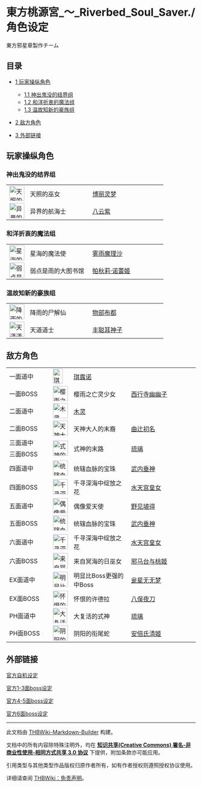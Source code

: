# 東方桃源宮_～_Riverbed_Soul_Saver./角色设定

<!-- source html: G:\repos\THBWiki-Markdown-Builder\THBWikiMarkdown\Temp\main\5\57\ns0%3A%E6%9D%B1%E6%96%B9%E6%A1%83%E6%BA%90%E5%AE%AE_%EF%BD%9E_Riverbed_Soul_Saver%2E%2F%E8%A7%92%E8%89%B2%E8%AE%BE%E5%AE%9A.html -->

東方邪星章製作チーム

## 目录

- [1 玩家操纵角色](#玩家操纵角色)

  - [1.1 神出鬼没的结界组](#神出鬼没的结界组)
  - [1.2 和洋折衷的魔法组](#和洋折衷的魔法组)
  - [1.3 温故知新的豪族组](#温故知新的豪族组)



- [2 敌方角色](#敌方角色)
- [3 外部链接](#外部链接)




## 玩家操纵角色

### 神出鬼没的结界组

<table><tbody><tr><td><div class="center"><div class="floatnone"><a href="./文件-博丽灵梦（桃源宫）.png.md" class="image" title="天照的巫女 博丽灵梦"><img alt="天照的巫女 博丽灵梦" src="https://upload.thwiki.cc/thumb/c/c7/%E5%8D%9A%E4%B8%BD%E7%81%B5%E6%A2%A6%EF%BC%88%E6%A1%83%E6%BA%90%E5%AE%AB%EF%BC%89.png/40px-%E5%8D%9A%E4%B8%BD%E7%81%B5%E6%A2%A6%EF%BC%88%E6%A1%83%E6%BA%90%E5%AE%AB%EF%BC%89.png" decoding="async" loading="lazy" width="40" height="40" srcset="https://upload.thwiki.cc/thumb/c/c7/%E5%8D%9A%E4%B8%BD%E7%81%B5%E6%A2%A6%EF%BC%88%E6%A1%83%E6%BA%90%E5%AE%AB%EF%BC%89.png/60px-%E5%8D%9A%E4%B8%BD%E7%81%B5%E6%A2%A6%EF%BC%88%E6%A1%83%E6%BA%90%E5%AE%AB%EF%BC%89.png 1.5x, https://upload.thwiki.cc/thumb/c/c7/%E5%8D%9A%E4%B8%BD%E7%81%B5%E6%A2%A6%EF%BC%88%E6%A1%83%E6%BA%90%E5%AE%AB%EF%BC%89.png/80px-%E5%8D%9A%E4%B8%BD%E7%81%B5%E6%A2%A6%EF%BC%88%E6%A1%83%E6%BA%90%E5%AE%AB%EF%BC%89.png 2x" data-file-width="512" data-file-height="512"></a></div></div></td> <td style="width:150px;padding:3px 9px 3px 7px;">天照的巫女</td><td style="width:180px;padding:3px 9px 3px 7px;"> <a href="./東方桃源宮_～_Riverbed_Soul_Saver.-设定与剧情-设定文档.md" title="東方桃源宮 ～ Riverbed Soul Saver./设定与剧情/设定文档">博丽灵梦</a></td></tr><tr><td><div class="center"><div class="floatnone"><a href="./文件-八云紫（桃源宫）.png.md" class="image" title="异界的航海士 八云紫"><img alt="异界的航海士 八云紫" src="https://upload.thwiki.cc/thumb/1/1a/%E5%85%AB%E4%BA%91%E7%B4%AB%EF%BC%88%E6%A1%83%E6%BA%90%E5%AE%AB%EF%BC%89.png/40px-%E5%85%AB%E4%BA%91%E7%B4%AB%EF%BC%88%E6%A1%83%E6%BA%90%E5%AE%AB%EF%BC%89.png" decoding="async" loading="lazy" width="40" height="40" srcset="https://upload.thwiki.cc/thumb/1/1a/%E5%85%AB%E4%BA%91%E7%B4%AB%EF%BC%88%E6%A1%83%E6%BA%90%E5%AE%AB%EF%BC%89.png/60px-%E5%85%AB%E4%BA%91%E7%B4%AB%EF%BC%88%E6%A1%83%E6%BA%90%E5%AE%AB%EF%BC%89.png 1.5x, https://upload.thwiki.cc/thumb/1/1a/%E5%85%AB%E4%BA%91%E7%B4%AB%EF%BC%88%E6%A1%83%E6%BA%90%E5%AE%AB%EF%BC%89.png/80px-%E5%85%AB%E4%BA%91%E7%B4%AB%EF%BC%88%E6%A1%83%E6%BA%90%E5%AE%AB%EF%BC%89.png 2x" data-file-width="300" data-file-height="300"></a></div></div></td> <td style="width:150px;padding:3px 9px 3px 7px;">异界的航海士</td><td style="width:180px;padding:3px 9px 3px 7px;"> <a href="./東方桃源宮_～_Riverbed_Soul_Saver.-设定与剧情-设定文档.md" title="東方桃源宮 ～ Riverbed Soul Saver./设定与剧情/设定文档">八云紫</a></td></tr></tbody></table>


### 和洋折衷的魔法组

<table><tbody><tr><td><div class="center"><div class="floatnone"><a href="./文件-雾雨魔理沙（桃源宫）.png.md" class="image" title="星海的魔法使 雾雨魔理沙"><img alt="星海的魔法使 雾雨魔理沙" src="https://upload.thwiki.cc/thumb/4/41/%E9%9B%BE%E9%9B%A8%E9%AD%94%E7%90%86%E6%B2%99%EF%BC%88%E6%A1%83%E6%BA%90%E5%AE%AB%EF%BC%89.png/40px-%E9%9B%BE%E9%9B%A8%E9%AD%94%E7%90%86%E6%B2%99%EF%BC%88%E6%A1%83%E6%BA%90%E5%AE%AB%EF%BC%89.png" decoding="async" loading="lazy" width="40" height="40" srcset="https://upload.thwiki.cc/thumb/4/41/%E9%9B%BE%E9%9B%A8%E9%AD%94%E7%90%86%E6%B2%99%EF%BC%88%E6%A1%83%E6%BA%90%E5%AE%AB%EF%BC%89.png/60px-%E9%9B%BE%E9%9B%A8%E9%AD%94%E7%90%86%E6%B2%99%EF%BC%88%E6%A1%83%E6%BA%90%E5%AE%AB%EF%BC%89.png 1.5x, https://upload.thwiki.cc/thumb/4/41/%E9%9B%BE%E9%9B%A8%E9%AD%94%E7%90%86%E6%B2%99%EF%BC%88%E6%A1%83%E6%BA%90%E5%AE%AB%EF%BC%89.png/80px-%E9%9B%BE%E9%9B%A8%E9%AD%94%E7%90%86%E6%B2%99%EF%BC%88%E6%A1%83%E6%BA%90%E5%AE%AB%EF%BC%89.png 2x" data-file-width="512" data-file-height="512"></a></div></div></td> <td style="width:150px;padding:3px 9px 3px 7px;">星海的魔法使</td><td style="width:180px;padding:3px 9px 3px 7px;"> <a href="./東方桃源宮_～_Riverbed_Soul_Saver.-设定与剧情-设定文档.md" title="東方桃源宮 ～ Riverbed Soul Saver./设定与剧情/设定文档">雾雨魔理沙</a></td></tr><tr><td><div class="center"><div class="floatnone"><a href="./文件-帕秋莉·诺蕾姬（桃源宫）.png.md" class="image" title="弱点是雨的大图书馆 帕秋莉·诺蕾姬"><img alt="弱点是雨的大图书馆 帕秋莉·诺蕾姬" src="https://upload.thwiki.cc/thumb/1/1c/%E5%B8%95%E7%A7%8B%E8%8E%89%C2%B7%E8%AF%BA%E8%95%BE%E5%A7%AC%EF%BC%88%E6%A1%83%E6%BA%90%E5%AE%AB%EF%BC%89.png/40px-%E5%B8%95%E7%A7%8B%E8%8E%89%C2%B7%E8%AF%BA%E8%95%BE%E5%A7%AC%EF%BC%88%E6%A1%83%E6%BA%90%E5%AE%AB%EF%BC%89.png" decoding="async" loading="lazy" width="40" height="40" srcset="https://upload.thwiki.cc/thumb/1/1c/%E5%B8%95%E7%A7%8B%E8%8E%89%C2%B7%E8%AF%BA%E8%95%BE%E5%A7%AC%EF%BC%88%E6%A1%83%E6%BA%90%E5%AE%AB%EF%BC%89.png/60px-%E5%B8%95%E7%A7%8B%E8%8E%89%C2%B7%E8%AF%BA%E8%95%BE%E5%A7%AC%EF%BC%88%E6%A1%83%E6%BA%90%E5%AE%AB%EF%BC%89.png 1.5x, https://upload.thwiki.cc/thumb/1/1c/%E5%B8%95%E7%A7%8B%E8%8E%89%C2%B7%E8%AF%BA%E8%95%BE%E5%A7%AC%EF%BC%88%E6%A1%83%E6%BA%90%E5%AE%AB%EF%BC%89.png/80px-%E5%B8%95%E7%A7%8B%E8%8E%89%C2%B7%E8%AF%BA%E8%95%BE%E5%A7%AC%EF%BC%88%E6%A1%83%E6%BA%90%E5%AE%AB%EF%BC%89.png 2x" data-file-width="299" data-file-height="299"></a></div></div></td> <td style="width:150px;padding:3px 9px 3px 7px;">弱点是雨的大图书馆</td><td style="width:180px;padding:3px 9px 3px 7px;"> <a href="./東方桃源宮_～_Riverbed_Soul_Saver.-设定与剧情-设定文档.md" title="東方桃源宮 ～ Riverbed Soul Saver./设定与剧情/设定文档">帕秋莉·诺蕾姬</a></td></tr></tbody></table>


### 温故知新的豪族组

<table><tbody><tr><td><div class="center"><div class="floatnone"><a href="./文件-物部布都（桃源宫）.png.md" class="image" title="降雨的尸解仙 物部布都"><img alt="降雨的尸解仙 物部布都" src="https://upload.thwiki.cc/thumb/8/8f/%E7%89%A9%E9%83%A8%E5%B8%83%E9%83%BD%EF%BC%88%E6%A1%83%E6%BA%90%E5%AE%AB%EF%BC%89.png/40px-%E7%89%A9%E9%83%A8%E5%B8%83%E9%83%BD%EF%BC%88%E6%A1%83%E6%BA%90%E5%AE%AB%EF%BC%89.png" decoding="async" loading="lazy" width="40" height="40" srcset="https://upload.thwiki.cc/thumb/8/8f/%E7%89%A9%E9%83%A8%E5%B8%83%E9%83%BD%EF%BC%88%E6%A1%83%E6%BA%90%E5%AE%AB%EF%BC%89.png/60px-%E7%89%A9%E9%83%A8%E5%B8%83%E9%83%BD%EF%BC%88%E6%A1%83%E6%BA%90%E5%AE%AB%EF%BC%89.png 1.5x, https://upload.thwiki.cc/thumb/8/8f/%E7%89%A9%E9%83%A8%E5%B8%83%E9%83%BD%EF%BC%88%E6%A1%83%E6%BA%90%E5%AE%AB%EF%BC%89.png/80px-%E7%89%A9%E9%83%A8%E5%B8%83%E9%83%BD%EF%BC%88%E6%A1%83%E6%BA%90%E5%AE%AB%EF%BC%89.png 2x" data-file-width="512" data-file-height="512"></a></div></div></td> <td style="width:150px;padding:3px 9px 3px 7px;">降雨的尸解仙</td><td style="width:180px;padding:3px 9px 3px 7px;"> <a href="./東方桃源宮_～_Riverbed_Soul_Saver.-设定与剧情-设定文档.md" title="東方桃源宮 ～ Riverbed Soul Saver./设定与剧情/设定文档">物部布都</a></td></tr><tr><td><div class="center"><div class="floatnone"><a href="./文件-丰聪耳神子（桃源宫）.png.md" class="image" title="天道道士 丰聪耳神子"><img alt="天道道士 丰聪耳神子" src="https://upload.thwiki.cc/thumb/2/29/%E4%B8%B0%E8%81%AA%E8%80%B3%E7%A5%9E%E5%AD%90%EF%BC%88%E6%A1%83%E6%BA%90%E5%AE%AB%EF%BC%89.png/40px-%E4%B8%B0%E8%81%AA%E8%80%B3%E7%A5%9E%E5%AD%90%EF%BC%88%E6%A1%83%E6%BA%90%E5%AE%AB%EF%BC%89.png" decoding="async" loading="lazy" width="40" height="40" srcset="https://upload.thwiki.cc/thumb/2/29/%E4%B8%B0%E8%81%AA%E8%80%B3%E7%A5%9E%E5%AD%90%EF%BC%88%E6%A1%83%E6%BA%90%E5%AE%AB%EF%BC%89.png/60px-%E4%B8%B0%E8%81%AA%E8%80%B3%E7%A5%9E%E5%AD%90%EF%BC%88%E6%A1%83%E6%BA%90%E5%AE%AB%EF%BC%89.png 1.5x, https://upload.thwiki.cc/thumb/2/29/%E4%B8%B0%E8%81%AA%E8%80%B3%E7%A5%9E%E5%AD%90%EF%BC%88%E6%A1%83%E6%BA%90%E5%AE%AB%EF%BC%89.png/79px-%E4%B8%B0%E8%81%AA%E8%80%B3%E7%A5%9E%E5%AD%90%EF%BC%88%E6%A1%83%E6%BA%90%E5%AE%AB%EF%BC%89.png 2x" data-file-width="291" data-file-height="293"></a></div></div></td> <td style="width:150px;padding:3px 9px 3px 7px;">天道道士</td><td style="width:180px;padding:3px 9px 3px 7px;"> <a href="./東方桃源宮_～_Riverbed_Soul_Saver.-设定与剧情-设定文档.md" title="東方桃源宮 ～ Riverbed Soul Saver./设定与剧情/设定文档">丰聪耳神子</a></td></tr></tbody></table>


## 敌方角色

<table><tbody><tr><td class="bg-color-info-10" style="min-width:100px">一面道中</td><td><div class="center"><div class="floatnone"><a href="./文件-东方桃源宫琪露诺.png.md" class="image" title="琪露诺"><img alt="琪露诺" src="https://upload.thwiki.cc/thumb/7/79/%E4%B8%9C%E6%96%B9%E6%A1%83%E6%BA%90%E5%AE%AB%E7%90%AA%E9%9C%B2%E8%AF%BA.png/26px-%E4%B8%9C%E6%96%B9%E6%A1%83%E6%BA%90%E5%AE%AB%E7%90%AA%E9%9C%B2%E8%AF%BA.png" decoding="async" loading="lazy" width="26" height="40" srcset="https://upload.thwiki.cc/thumb/7/79/%E4%B8%9C%E6%96%B9%E6%A1%83%E6%BA%90%E5%AE%AB%E7%90%AA%E9%9C%B2%E8%AF%BA.png/40px-%E4%B8%9C%E6%96%B9%E6%A1%83%E6%BA%90%E5%AE%AB%E7%90%AA%E9%9C%B2%E8%AF%BA.png 1.5x, https://upload.thwiki.cc/thumb/7/79/%E4%B8%9C%E6%96%B9%E6%A1%83%E6%BA%90%E5%AE%AB%E7%90%AA%E9%9C%B2%E8%AF%BA.png/53px-%E4%B8%9C%E6%96%B9%E6%A1%83%E6%BA%90%E5%AE%AB%E7%90%AA%E9%9C%B2%E8%AF%BA.png 2x" data-file-width="71" data-file-height="107"></a></div></div></td> <td style="width:150px;padding:3px 9px 3px 7px;" colspan="2"><a href="./東方桃源宮_～_Riverbed_Soul_Saver.-设定与剧情-设定文档.md" title="東方桃源宮 ～ Riverbed Soul Saver./设定与剧情/设定文档">琪露诺</a></td></tr><tr><td class="bg-color-info-10" style="min-width:100px">一面BOSS</td><td><div class="center"><div class="floatnone"><a href="./文件-东方桃源宫幽幽子立绘.png.md" class="image" title="樱雨之亡灵少女 西行寺幽幽子"><img alt="樱雨之亡灵少女 西行寺幽幽子" src="https://upload.thwiki.cc/thumb/7/7f/%E4%B8%9C%E6%96%B9%E6%A1%83%E6%BA%90%E5%AE%AB%E5%B9%BD%E5%B9%BD%E5%AD%90%E7%AB%8B%E7%BB%98.png/40px-%E4%B8%9C%E6%96%B9%E6%A1%83%E6%BA%90%E5%AE%AB%E5%B9%BD%E5%B9%BD%E5%AD%90%E7%AB%8B%E7%BB%98.png" decoding="async" loading="lazy" width="40" height="40" srcset="https://upload.thwiki.cc/thumb/7/7f/%E4%B8%9C%E6%96%B9%E6%A1%83%E6%BA%90%E5%AE%AB%E5%B9%BD%E5%B9%BD%E5%AD%90%E7%AB%8B%E7%BB%98.png/60px-%E4%B8%9C%E6%96%B9%E6%A1%83%E6%BA%90%E5%AE%AB%E5%B9%BD%E5%B9%BD%E5%AD%90%E7%AB%8B%E7%BB%98.png 1.5x, https://upload.thwiki.cc/thumb/7/7f/%E4%B8%9C%E6%96%B9%E6%A1%83%E6%BA%90%E5%AE%AB%E5%B9%BD%E5%B9%BD%E5%AD%90%E7%AB%8B%E7%BB%98.png/80px-%E4%B8%9C%E6%96%B9%E6%A1%83%E6%BA%90%E5%AE%AB%E5%B9%BD%E5%B9%BD%E5%AD%90%E7%AB%8B%E7%BB%98.png 2x" data-file-width="512" data-file-height="512"></a></div></div></td> <td style="width:150px;padding:3px 9px 3px 7px;">樱雨之亡灵少女</td><td style="width:180px;padding:3px 9px 3px 7px;"> <a href="./東方桃源宮_～_Riverbed_Soul_Saver.-设定与剧情-设定文档.md" title="東方桃源宮 ～ Riverbed Soul Saver./设定与剧情/设定文档">西行寺幽幽子</a></td></tr><tr><td class="bg-color-info-10" style="min-width:100px">二面道中</td><td><div class="center"><div class="floatnone"><a href="./文件-东方桃源宫木灵立绘.png.md" class="image" title="木灵"><img alt="木灵" src="https://upload.thwiki.cc/thumb/0/0f/%E4%B8%9C%E6%96%B9%E6%A1%83%E6%BA%90%E5%AE%AB%E6%9C%A8%E7%81%B5%E7%AB%8B%E7%BB%98.png/40px-%E4%B8%9C%E6%96%B9%E6%A1%83%E6%BA%90%E5%AE%AB%E6%9C%A8%E7%81%B5%E7%AB%8B%E7%BB%98.png" decoding="async" loading="lazy" width="40" height="40" srcset="https://upload.thwiki.cc/thumb/0/0f/%E4%B8%9C%E6%96%B9%E6%A1%83%E6%BA%90%E5%AE%AB%E6%9C%A8%E7%81%B5%E7%AB%8B%E7%BB%98.png/60px-%E4%B8%9C%E6%96%B9%E6%A1%83%E6%BA%90%E5%AE%AB%E6%9C%A8%E7%81%B5%E7%AB%8B%E7%BB%98.png 1.5x, https://upload.thwiki.cc/thumb/0/0f/%E4%B8%9C%E6%96%B9%E6%A1%83%E6%BA%90%E5%AE%AB%E6%9C%A8%E7%81%B5%E7%AB%8B%E7%BB%98.png/80px-%E4%B8%9C%E6%96%B9%E6%A1%83%E6%BA%90%E5%AE%AB%E6%9C%A8%E7%81%B5%E7%AB%8B%E7%BB%98.png 2x" data-file-width="512" data-file-height="512"></a></div></div></td> <td style="width:150px;padding:3px 9px 3px 7px;" colspan="2"><a href="./八重咲杏.md" title="八重咲杏">木灵</a></td></tr><tr><td class="bg-color-info-10" style="min-width:100px">二面BOSS</td><td><div class="center"><div class="floatnone"><a href="./文件-曲辻初名.png.md" class="image" title="天神大人的末裔 曲辻初名"><img alt="天神大人的末裔 曲辻初名" src="https://upload.thwiki.cc/thumb/3/36/%E6%9B%B2%E8%BE%BB%E5%88%9D%E5%90%8D.png/40px-%E6%9B%B2%E8%BE%BB%E5%88%9D%E5%90%8D.png" decoding="async" loading="lazy" width="40" height="40" srcset="https://upload.thwiki.cc/thumb/3/36/%E6%9B%B2%E8%BE%BB%E5%88%9D%E5%90%8D.png/60px-%E6%9B%B2%E8%BE%BB%E5%88%9D%E5%90%8D.png 1.5x, https://upload.thwiki.cc/thumb/3/36/%E6%9B%B2%E8%BE%BB%E5%88%9D%E5%90%8D.png/80px-%E6%9B%B2%E8%BE%BB%E5%88%9D%E5%90%8D.png 2x" data-file-width="512" data-file-height="512"></a></div></div></td> <td style="width:150px;padding:3px 9px 3px 7px;">天神大人的末裔</td><td style="width:180px;padding:3px 9px 3px 7px;"> <a href="./曲辻初名.md" title="曲辻初名">曲辻初名</a></td></tr><tr><td class="bg-color-info-10" style="min-width:100px">三面道中</td> <td rowspan="2"><div class="center"><div class="floatnone"><a href="./文件-琉璃.png.md" class="image" title="式神的末路 琉璃"><img alt="式神的末路 琉璃" src="https://upload.thwiki.cc/thumb/e/eb/%E7%90%89%E7%92%83.png/40px-%E7%90%89%E7%92%83.png" decoding="async" loading="lazy" width="40" height="40" srcset="https://upload.thwiki.cc/thumb/e/eb/%E7%90%89%E7%92%83.png/60px-%E7%90%89%E7%92%83.png 1.5x, https://upload.thwiki.cc/thumb/e/eb/%E7%90%89%E7%92%83.png/80px-%E7%90%89%E7%92%83.png 2x" data-file-width="512" data-file-height="512"></a></div></div></td> <td style="width:150px;padding:3px 9px 3px 7px;" rowspan="2">式神的末路</td><td style="width:180px;padding:3px 9px 3px 7px;" rowspan="2"> <a href="./琉璃.md" title="琉璃">琉璃</a></td></tr><tr><td class="bg-color-info-10" style="min-width:100px">三面BOSS</td></tr><tr><td class="bg-color-info-10" style="min-width:100px">四面道中</td><td><div class="center"><div class="floatnone"><a href="./文件-武内垂神.png.md" class="image" title="统辖血脉的宝珠 武内垂神"><img alt="统辖血脉的宝珠 武内垂神" src="https://upload.thwiki.cc/thumb/b/b1/%E6%AD%A6%E5%86%85%E5%9E%82%E7%A5%9E.png/40px-%E6%AD%A6%E5%86%85%E5%9E%82%E7%A5%9E.png" decoding="async" loading="lazy" width="40" height="40" srcset="https://upload.thwiki.cc/thumb/b/b1/%E6%AD%A6%E5%86%85%E5%9E%82%E7%A5%9E.png/60px-%E6%AD%A6%E5%86%85%E5%9E%82%E7%A5%9E.png 1.5x, https://upload.thwiki.cc/thumb/b/b1/%E6%AD%A6%E5%86%85%E5%9E%82%E7%A5%9E.png/80px-%E6%AD%A6%E5%86%85%E5%9E%82%E7%A5%9E.png 2x" data-file-width="512" data-file-height="512"></a></div></div></td> <td style="width:150px;padding:3px 9px 3px 7px;">统辖血脉的宝珠</td><td style="width:180px;padding:3px 9px 3px 7px;"> <a href="./武内垂神.md" title="武内垂神">武内垂神</a></td></tr><tr><td class="bg-color-info-10" style="min-width:100px">四面BOSS</td><td><div class="center"><div class="floatnone"><a href="./文件-水天宫皇女.png.md" class="image" title="千寻深海中绽放之花 水天宫皇女"><img alt="千寻深海中绽放之花 水天宫皇女" src="https://upload.thwiki.cc/thumb/1/17/%E6%B0%B4%E5%A4%A9%E5%AE%AB%E7%9A%87%E5%A5%B3.png/40px-%E6%B0%B4%E5%A4%A9%E5%AE%AB%E7%9A%87%E5%A5%B3.png" decoding="async" loading="lazy" width="40" height="40" srcset="https://upload.thwiki.cc/thumb/1/17/%E6%B0%B4%E5%A4%A9%E5%AE%AB%E7%9A%87%E5%A5%B3.png/60px-%E6%B0%B4%E5%A4%A9%E5%AE%AB%E7%9A%87%E5%A5%B3.png 1.5x, https://upload.thwiki.cc/thumb/1/17/%E6%B0%B4%E5%A4%A9%E5%AE%AB%E7%9A%87%E5%A5%B3.png/80px-%E6%B0%B4%E5%A4%A9%E5%AE%AB%E7%9A%87%E5%A5%B3.png 2x" data-file-width="512" data-file-height="512"></a></div></div></td> <td style="width:150px;padding:3px 9px 3px 7px;">千寻深海中绽放之花</td><td style="width:180px;padding:3px 9px 3px 7px;"> <a href="./水天宫皇女.md" title="水天宫皇女">水天宫皇女</a></td></tr><tr><td class="bg-color-info-10" style="min-width:100px">五面道中</td><td><div class="center"><div class="floatnone"><a href="./文件-野见埴得.png.md" class="image" title="偶像爱天使 野见埴得　"><img alt="偶像爱天使 野见埴得　" src="https://upload.thwiki.cc/thumb/c/c2/%E9%87%8E%E8%A7%81%E5%9F%B4%E5%BE%97.png/40px-%E9%87%8E%E8%A7%81%E5%9F%B4%E5%BE%97.png" decoding="async" loading="lazy" width="40" height="40" srcset="https://upload.thwiki.cc/thumb/c/c2/%E9%87%8E%E8%A7%81%E5%9F%B4%E5%BE%97.png/60px-%E9%87%8E%E8%A7%81%E5%9F%B4%E5%BE%97.png 1.5x, https://upload.thwiki.cc/thumb/c/c2/%E9%87%8E%E8%A7%81%E5%9F%B4%E5%BE%97.png/80px-%E9%87%8E%E8%A7%81%E5%9F%B4%E5%BE%97.png 2x" data-file-width="512" data-file-height="512"></a></div></div></td> <td style="width:150px;padding:3px 9px 3px 7px;">偶像爱天使</td><td style="width:180px;padding:3px 9px 3px 7px;"> <a href="./野见埴得.md" title="野见埴得">野见埴得</a>　</td></tr><tr><td class="bg-color-info-10" style="min-width:100px">五面BOSS</td><td><div class="center"><div class="floatnone"><a href="./文件-武内垂神.png.md" class="image" title="统辖血脉的宝珠 武内垂神"><img alt="统辖血脉的宝珠 武内垂神" src="https://upload.thwiki.cc/thumb/b/b1/%E6%AD%A6%E5%86%85%E5%9E%82%E7%A5%9E.png/40px-%E6%AD%A6%E5%86%85%E5%9E%82%E7%A5%9E.png" decoding="async" loading="lazy" width="40" height="40" srcset="https://upload.thwiki.cc/thumb/b/b1/%E6%AD%A6%E5%86%85%E5%9E%82%E7%A5%9E.png/60px-%E6%AD%A6%E5%86%85%E5%9E%82%E7%A5%9E.png 1.5x, https://upload.thwiki.cc/thumb/b/b1/%E6%AD%A6%E5%86%85%E5%9E%82%E7%A5%9E.png/80px-%E6%AD%A6%E5%86%85%E5%9E%82%E7%A5%9E.png 2x" data-file-width="512" data-file-height="512"></a></div></div></td> <td style="width:150px;padding:3px 9px 3px 7px;">统辖血脉的宝珠</td><td style="width:180px;padding:3px 9px 3px 7px;"> <a href="./武内垂神.md" title="武内垂神">武内垂神</a></td></tr><tr><td class="bg-color-info-10" style="min-width:100px">六面道中</td><td><div class="center"><div class="floatnone"><a href="./文件-水天宫皇女2.png.md" class="image" title="千寻深海中绽放之花 水天宫皇女"><img alt="千寻深海中绽放之花 水天宫皇女" src="https://upload.thwiki.cc/thumb/e/e9/%E6%B0%B4%E5%A4%A9%E5%AE%AB%E7%9A%87%E5%A5%B32.png/40px-%E6%B0%B4%E5%A4%A9%E5%AE%AB%E7%9A%87%E5%A5%B32.png" decoding="async" loading="lazy" width="40" height="40" srcset="https://upload.thwiki.cc/thumb/e/e9/%E6%B0%B4%E5%A4%A9%E5%AE%AB%E7%9A%87%E5%A5%B32.png/60px-%E6%B0%B4%E5%A4%A9%E5%AE%AB%E7%9A%87%E5%A5%B32.png 1.5x, https://upload.thwiki.cc/thumb/e/e9/%E6%B0%B4%E5%A4%A9%E5%AE%AB%E7%9A%87%E5%A5%B32.png/80px-%E6%B0%B4%E5%A4%A9%E5%AE%AB%E7%9A%87%E5%A5%B32.png 2x" data-file-width="512" data-file-height="512"></a></div></div></td> <td style="width:150px;padding:3px 9px 3px 7px;">千寻深海中绽放之花</td><td style="width:180px;padding:3px 9px 3px 7px;"> <a href="./水天宫皇女.md" title="水天宫皇女">水天宫皇女</a></td></tr><tr><td class="bg-color-info-10" style="min-width:100px">六面BOSS</td><td><div class="center"><div class="floatnone"><a href="./文件-邪马台与桃姬.png.md" class="image" title="来自冥海的日巫女 邪马台与桃姬"><img alt="来自冥海的日巫女 邪马台与桃姬" src="https://upload.thwiki.cc/thumb/a/ad/%E9%82%AA%E9%A9%AC%E5%8F%B0%E4%B8%8E%E6%A1%83%E5%A7%AC.png/40px-%E9%82%AA%E9%A9%AC%E5%8F%B0%E4%B8%8E%E6%A1%83%E5%A7%AC.png" decoding="async" loading="lazy" width="40" height="40" srcset="https://upload.thwiki.cc/thumb/a/ad/%E9%82%AA%E9%A9%AC%E5%8F%B0%E4%B8%8E%E6%A1%83%E5%A7%AC.png/60px-%E9%82%AA%E9%A9%AC%E5%8F%B0%E4%B8%8E%E6%A1%83%E5%A7%AC.png 1.5x, https://upload.thwiki.cc/thumb/a/ad/%E9%82%AA%E9%A9%AC%E5%8F%B0%E4%B8%8E%E6%A1%83%E5%A7%AC.png/80px-%E9%82%AA%E9%A9%AC%E5%8F%B0%E4%B8%8E%E6%A1%83%E5%A7%AC.png 2x" data-file-width="512" data-file-height="512"></a></div></div></td> <td style="width:150px;padding:3px 9px 3px 7px;">来自冥海的日巫女</td><td style="width:180px;padding:3px 9px 3px 7px;"> <a href="./邪马台与桃姬.md" title="邪马台与桃姬">邪马台与桃姬</a></td></tr><tr><td class="bg-color-info-10" style="min-width:100px">EX面道中</td><td><div class="center"><div class="floatnone"><a href="./文件-瓮星无无梦（桃源宫）.png.md" class="image" title="明显比Boss更强的中Boss 瓮星无无梦"><img alt="明显比Boss更强的中Boss 瓮星无无梦" src="https://upload.thwiki.cc/thumb/6/6d/%E7%93%AE%E6%98%9F%E6%97%A0%E6%97%A0%E6%A2%A6%EF%BC%88%E6%A1%83%E6%BA%90%E5%AE%AB%EF%BC%89.png/40px-%E7%93%AE%E6%98%9F%E6%97%A0%E6%97%A0%E6%A2%A6%EF%BC%88%E6%A1%83%E6%BA%90%E5%AE%AB%EF%BC%89.png" decoding="async" loading="lazy" width="40" height="40" srcset="https://upload.thwiki.cc/thumb/6/6d/%E7%93%AE%E6%98%9F%E6%97%A0%E6%97%A0%E6%A2%A6%EF%BC%88%E6%A1%83%E6%BA%90%E5%AE%AB%EF%BC%89.png/60px-%E7%93%AE%E6%98%9F%E6%97%A0%E6%97%A0%E6%A2%A6%EF%BC%88%E6%A1%83%E6%BA%90%E5%AE%AB%EF%BC%89.png 1.5x, https://upload.thwiki.cc/thumb/6/6d/%E7%93%AE%E6%98%9F%E6%97%A0%E6%97%A0%E6%A2%A6%EF%BC%88%E6%A1%83%E6%BA%90%E5%AE%AB%EF%BC%89.png/80px-%E7%93%AE%E6%98%9F%E6%97%A0%E6%97%A0%E6%A2%A6%EF%BC%88%E6%A1%83%E6%BA%90%E5%AE%AB%EF%BC%89.png 2x" data-file-width="512" data-file-height="512"></a></div></div></td> <td style="width:150px;padding:3px 9px 3px 7px;">明显比Boss更强的中Boss</td><td style="width:180px;padding:3px 9px 3px 7px;"> <a href="./瓮星无无梦.md" title="瓮星无无梦">瓮星无无梦</a></td></tr><tr><td class="bg-color-info-10" style="min-width:100px">EX面BOSS</td><td><div class="center"><div class="floatnone"><a href="./文件-八俣夜刀.png.md" class="image" title="怀恨的许德拉 八俣夜刀"><img alt="怀恨的许德拉 八俣夜刀" src="https://upload.thwiki.cc/thumb/9/94/%E5%85%AB%E4%BF%A3%E5%A4%9C%E5%88%80.png/40px-%E5%85%AB%E4%BF%A3%E5%A4%9C%E5%88%80.png" decoding="async" loading="lazy" width="40" height="40" srcset="https://upload.thwiki.cc/thumb/9/94/%E5%85%AB%E4%BF%A3%E5%A4%9C%E5%88%80.png/60px-%E5%85%AB%E4%BF%A3%E5%A4%9C%E5%88%80.png 1.5x, https://upload.thwiki.cc/thumb/9/94/%E5%85%AB%E4%BF%A3%E5%A4%9C%E5%88%80.png/80px-%E5%85%AB%E4%BF%A3%E5%A4%9C%E5%88%80.png 2x" data-file-width="512" data-file-height="512"></a></div></div></td> <td style="width:150px;padding:3px 9px 3px 7px;">怀恨的许德拉</td><td style="width:180px;padding:3px 9px 3px 7px;"> <a href="./八俣夜刀.md" title="八俣夜刀">八俣夜刀</a></td></tr><tr><td class="bg-color-info-10" style="min-width:100px">PH面道中</td><td><div class="center"><div class="floatnone"><a href="./文件-琉璃2.png.md" class="image" title="大复活的式神 琉璃"><img alt="大复活的式神 琉璃" src="https://upload.thwiki.cc/thumb/6/68/%E7%90%89%E7%92%832.png/38px-%E7%90%89%E7%92%832.png" decoding="async" loading="lazy" width="38" height="40" srcset="https://upload.thwiki.cc/thumb/6/68/%E7%90%89%E7%92%832.png/57px-%E7%90%89%E7%92%832.png 1.5x, https://upload.thwiki.cc/thumb/6/68/%E7%90%89%E7%92%832.png/76px-%E7%90%89%E7%92%832.png 2x" data-file-width="370" data-file-height="389"></a></div></div></td> <td style="width:150px;padding:3px 9px 3px 7px;">大复活的式神</td><td style="width:180px;padding:3px 9px 3px 7px;"> <a href="./琉璃.md" title="琉璃">琉璃</a></td></tr><tr><td class="bg-color-info-10" style="min-width:100px">PH面BOSS</td><td><div class="center"><div class="floatnone"><a href="./文件-安倍氏清姬.png.md" class="image" title="阴阳的衔尾蛇 安倍氏清姬"><img alt="阴阳的衔尾蛇 安倍氏清姬" src="https://upload.thwiki.cc/thumb/d/d0/%E5%AE%89%E5%80%8D%E6%B0%8F%E6%B8%85%E5%A7%AC.png/40px-%E5%AE%89%E5%80%8D%E6%B0%8F%E6%B8%85%E5%A7%AC.png" decoding="async" loading="lazy" width="40" height="40" srcset="https://upload.thwiki.cc/thumb/d/d0/%E5%AE%89%E5%80%8D%E6%B0%8F%E6%B8%85%E5%A7%AC.png/60px-%E5%AE%89%E5%80%8D%E6%B0%8F%E6%B8%85%E5%A7%AC.png 1.5x, https://upload.thwiki.cc/thumb/d/d0/%E5%AE%89%E5%80%8D%E6%B0%8F%E6%B8%85%E5%A7%AC.png/80px-%E5%AE%89%E5%80%8D%E6%B0%8F%E6%B8%85%E5%A7%AC.png 2x" data-file-width="512" data-file-height="512"></a></div></div></td> <td style="width:150px;padding:3px 9px 3px 7px;">阴阳的衔尾蛇</td><td style="width:180px;padding:3px 9px 3px 7px;"> <a href="./安倍氏清姬.md" title="安倍氏清姬">安倍氏清姬</a></td></tr></tbody></table>


## 外部链接
  
[官方自机设定](http://th-jss.cocolog-nifty.com/blog/2014/03/post-386f.html)  

[官方1-3面boss设定](http://th-jss.cocolog-nifty.com/blog/2014/03/13-f25c.html)  

[官方4-5面boss设定](http://th-jss.cocolog-nifty.com/blog/2014/06/45-4eb8.html)  

[官方6面boss设定](http://th-jss.cocolog-nifty.com/blog/2014/06/6-d8fd.html)
  





---

此文档由 [THBWiki-Markdown-Builder](https://github.com/Delsin-Yu/THBWiki-Markdown-Builder) 构建。

文档中的所有内容除特殊注明外，均在 [**知识共享(Creative Commons) 署名-非商业性使用-相同方式共享 3.0 协议**](https://creativecommons.org/licenses/by-sa/3.0/deed.zh-hans) 下提供，附加条款亦可能应用。

引用类型与其他类型作品版权归原作者所有，如有作者授权则遵照授权协议使用。

详细请查阅 [THBWiki：免责声明](https://thbwiki.cc/THBWiki:%E5%85%8D%E8%B4%A3%E5%A3%B0%E6%98%8E)。


